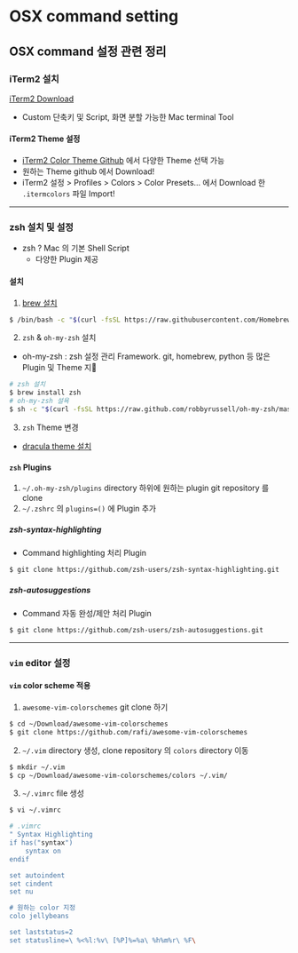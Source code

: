 # OSX command setting
## OSX command 설정 관련 정리

### iTerm2 설치
[iTerm2 Download](https://iterm2.com/index.html)
* Custom 단축키 및 Script, 화면 분할 가능한 Mac terminal Tool

#### iTerm2 Theme 설정
* [iTerm2 Color Theme Github](https://github.com/mbadolato/iTerm2-Color-Schemes) 에서 다양한 Theme 선택 가능
* 원하는 Theme github 에서 Download!
* iTerm2 설정 > Profiles > Colors > Color Presets... 에서 Download 한 `.itermcolors` 파일 Import!

---

### zsh 설치 및 설정
* zsh ? Mac 의 기본 Shell Script
  * 다양한 Plugin 제공

#### 설치
1. [brew 설치](https://brew.sh/index_ko)
```bash
$ /bin/bash -c "$(curl -fsSL https://raw.githubusercontent.com/Homebrew/install/HEAD/install.sh)"
```

2. `zsh` & `oh-my-zsh` 설치
* oh-my-zsh : zsh 설정 관리 Framework. git, homebrew, python 등 많은 Plugin 및 Theme 지
```bash
# zsh 설치
$ brew install zsh
# oh-my-zsh 설욕
$ sh -c "$(curl -fsSL https://raw.github.com/robbyrussell/oh-my-zsh/master/tools/install.sh)"
```

3. `zsh` Theme 변경
* [dracula theme 설치](https://draculatheme.com/zsh)

#### `zsh` Plugins
1. `~/.oh-my-zsh/plugins` directory 하위에 원하는 plugin git repository 를 clone
2. `~/.zshrc` 의 `plugins=()` 에 Plugin 추가

##### zsh-syntax-highlighting
* Command highlighting 처리 Plugin
```bash
$ git clone https://github.com/zsh-users/zsh-syntax-highlighting.git
```

##### zsh-autosuggestions
* Command 자동 완성/제안 처리 Plugin
```bash
$ git clone https://github.com/zsh-users/zsh-autosuggestions.git
```

---

### `vim` editor 설정
#### `vim` color scheme 적용
1. `awesome-vim-colorschemes` git clone 하기
```bash
$ cd ~/Download/awesome-vim-colorschemes
$ git clone https://github.com/rafi/awesome-vim-colorschemes
```

2. `~/.vim` directory 생성, clone repository 의 `colors` directory 이동
```bash
$ mkdir ~/.vim
$ cp ~/Download/awesome-vim-colorschemes/colors ~/.vim/
```

3. `~/.vimrc` file 생성
```bash
$ vi ~/.vimrc

# .vimrc
" Syntax Highlighting
if has("syntax")
    syntax on
endif

set autoindent
set cindent
set nu

# 원하는 color 지정
colo jellybeans

set laststatus=2
set statusline=\ %<%l:%v\ [%P]%=%a\ %h%m%r\ %F\
```
